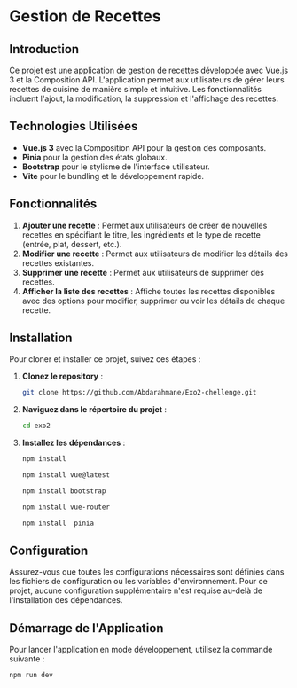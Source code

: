 # Gestion de Recettes

## Introduction

Ce projet est une application de gestion de recettes développée avec Vue.js 3 et la Composition API. L'application permet aux utilisateurs de gérer leurs recettes de cuisine de manière simple et intuitive. Les fonctionnalités incluent l'ajout, la modification, la suppression et l'affichage des recettes.

## Technologies Utilisées

- **Vue.js 3** avec la Composition API pour la gestion des composants.
- **Pinia** pour la gestion des états globaux.
- **Bootstrap** pour le stylisme de l'interface utilisateur.
- **Vite** pour le bundling et le développement rapide.

## Fonctionnalités

1. **Ajouter une recette** : Permet aux utilisateurs de créer de nouvelles recettes en spécifiant le titre, les ingrédients et le type de recette (entrée, plat, dessert, etc.).
2. **Modifier une recette** : Permet aux utilisateurs de modifier les détails des recettes existantes.
3. **Supprimer une recette** : Permet aux utilisateurs de supprimer des recettes.
4. **Afficher la liste des recettes** : Affiche toutes les recettes disponibles avec des options pour modifier, supprimer ou voir les détails de chaque recette.

## Installation

Pour cloner et installer ce projet, suivez ces étapes :

1. **Clonez le repository** :

    ```bash
    git clone https://github.com/Abdarahmane/Exo2-chellenge.git
    ```

2. **Naviguez dans le répertoire du projet** :

    ```bash
    cd exo2
    ```

3. **Installez les dépendances** :

    ```bash
    npm install
    ```
    ```bash
    npm install vue@latest

    npm install bootstrap
    
    npm install vue-router

    npm install  pinia

## Configuration

Assurez-vous que toutes les configurations nécessaires sont définies dans les fichiers de configuration ou les variables d'environnement. Pour ce projet, aucune configuration supplémentaire n'est requise au-delà de l'installation des dépendances.

## Démarrage de l'Application

Pour lancer l'application en mode développement, utilisez la commande suivante :

```bash
npm run dev
